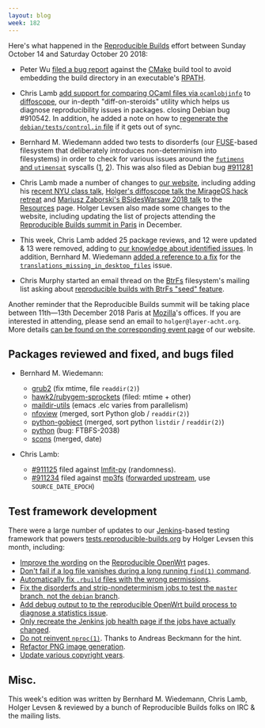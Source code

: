 ```yaml
---
layout: blog
week: 182
---
```


Here's what happened in the [Reproducible Builds](https://reproducible-builds.org) effort between Sunday October 14 and Saturday October 20 2018:

* Peter Wu [filed a bug report](https://gitlab.kitware.com/cmake/cmake/issues/18413) against the [CMake](https://cmake.org/) build tool to avoid embedding the build directory in an executable's [RPATH](https://en.wikipedia.org/wiki/Rpath).

* Chris Lamb [add support for comparing OCaml files via `ocamlobjinfo`](https://salsa.debian.org/reproducible-builds/diffoscope/commit/bc92ac3) to [diffoscope](https://diffoscope.org/), our in-depth "diff-on-steroids" utility which helps us diagnose reproducibility issues in packages. closing Debian bug #910542. In addition, he added a note on how to [regenerate the `debian/tests/control.in` file](https://salsa.debian.org/reproducible-builds/diffoscope/commit/5574a4e) if it gets out of sync.

* Bernhard M. Wiedemann added two tests to disorderfs (our [FUSE](https://github.com/libfuse/libfuse)-based filesystem that deliberately introduces non-determinism into filesystems) in order to check for various issues around the [`futimens` and `utimensat`](http://pubs.opengroup.org/onlinepubs/9699919799/functions/futimens.html) syscalls ([1](https://salsa.debian.org/reproducible-builds/disorderfs/commit/326d2cc), [2](https://salsa.debian.org/reproducible-builds/disorderfs/commit/d606f26)). This was also filed as Debian bug [#911281](https://bugs.debian.org/911281)

* Chris Lamb made a number of changes to [our website](https://reproducible-builds.org/), including adding his [recent NYU class talk](https://salsa.debian.org/reproducible-builds/reproducible-website/commit/161f39b), [Holger's diffoscope talk the MirageOS hack retreat](https://salsa.debian.org/reproducible-builds/reproducible-website/commit/ec50beb) and [Mariusz Zaborski's BSidesWarsaw 2018 talk](https://salsa.debian.org/reproducible-builds/reproducible-website/commit/f547f34) to the [Resources](https://reproducible-builds.org/contribute/) page. Holger Levsen also made some changes to the website, including updating the list of projects attending the [Reproducible Builds summit in Paris](https://reproducible-builds.org/events/paris2018/) in December.

* This week, Chris Lamb added 25 package reviews, and 12 were updated & 13 were removed, adding to [our knowledge about identified issues](https://tests.reproducible-builds.org/debian/index_issues.html). In addition, Bernhard M. Wiedemann [added a reference to a fix](https://salsa.debian.org/reproducible-builds/reproducible-notes/commit/706eef3c) for the [`translations_missing_in_desktop_files`](https://tests.reproducible-builds.org/debian/issues/unstable/translations_missing_in_desktop_files_issue.html) issue.

* Chris Murphy started an email thread on the [BtrFs](https://btrfs.wiki.kernel.org/index.php/Main_Page) filesystem's mailing list asking about [reproducible builds with BtrFs "seed" feature](https://www.spinics.net/lists/linux-btrfs/msg83206.html).

Another reminder that the Reproducible Builds summit will be taking place between 11th—13th December 2018 Paris at [Mozilla](https://wiki.mozilla.org/Paris)'s offices. If you are interested in attending, please send an email to `holger@layer-acht.org`. More details [can be found on the corresponding event page](https://reproducible-builds.org/events/paris2018/) of our website.

Packages reviewed and fixed, and bugs filed
-------------------------------------------

* Bernhard M. Wiedemann:
    * [grub2](https://savannah.gnu.org/bugs/index.php?54841) (fix mtime, file `readdir(2)`)
    * [hawk2/rubygem-sprockets](https://bugzilla.opensuse.org/show_bug.cgi?id=1112159) (filed: mtime + other)
    * [maildir-utils](https://bugzilla.opensuse.org/show_bug.cgi?id=1111950) (emacs .elc varies from parallelism)
    * [nfoview](https://github.com/otsaloma/nfoview/pull/15) (merged, sort Python glob / `readdir(2)`)
    * [python-gobject](https://gitlab.gnome.org/GNOME/pygobject/merge_requests/94) (merged, sort python `listdir` / `readdir(2)`)
    * [python](https://bugs.python.org/issue34990) (bug: FTBFS-2038)
    * [scons](https://github.com/SCons/scons/pull/3221) (merged, date)

* Chris Lamb:
    * [#911125](https://bugs.debian.org/911125) filed against [lmfit-py](https://tracker.debian.org/pkg/lmfit-py) (randomness).
    * [#911234](https://bugs.debian.org/911234) filed against [mp3fs](https://tracker.debian.org/pkg/mp3fs) ([forwarded upstream](https://github.com/khenriks/mp3fs/pull/59), use `SOURCE_DATE_EPOCH`)

Test framework development
--------------------------

There were a large number of updates to our [Jenkins](https://jenkins.io/)-based testing framework that powers [tests.reproducible-builds.org](tests.reproducible-builds.org) by Holger Levsen this month, including:

* [Improve the wording](https://salsa.debian.org/qa/jenkins.debian.net/commit/82b20e12) on the [Reproducible OpenWrt](https://tests.reproducible-builds.org/openwrt/openwrt.html) pages.
* [Don't fail if a log file vanishes during a long running `find(1)` command](https://salsa.debian.org/qa/jenkins.debian.net/commit/9e06e4b5).
* [Automatically fix `.rbuild` files with the wrong permissions](https://salsa.debian.org/qa/jenkins.debian.net/commit/7a08f9df).
* [Fix the disorderfs and strip-nondeterminism jobs to test the `master` branch, not the `debian` branch](https://salsa.debian.org/qa/jenkins.debian.net/commit/ca2e682c).
* [Add debug output to tp the reproducible OpenWrt build process to diagnose a statistics issue](https://salsa.debian.org/qa/jenkins.debian.net/commit/d2b56877).
* [Only recreate the Jenkins job health page if the jobs have actually changed](https://salsa.debian.org/qa/jenkins.debian.net/commit/238de5e2).
* [Do not reinvent `nproc(1)`](https://salsa.debian.org/qa/jenkins.debian.net/commit/ba2c9f6b). Thanks to Andreas Beckmann for the hint.
* [Refactor PNG image generation](https://salsa.debian.org/qa/jenkins.debian.net/commit/9f53bb02).
* [Update various copyright years](https://salsa.debian.org/qa/jenkins.debian.net/commit/b31c5c08).


Misc.
-----

This week's edition was written by Bernhard M. Wiedemann, Chris Lamb, Holger Levsen & reviewed by a bunch of Reproducible Builds folks on IRC & the mailing lists.
